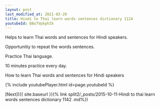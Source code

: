 ```yaml
---
layout: post
last_modified_at: 2021-03-29
title: Hindi to Thai learn words sentences dictionary 1124 
youtubeId: B8o7VpkphIk
---
```

 
 
Helps to learn Thai words and sentences for Hindi speakers.

Opportunitiy to repeat the words sentences. 

Practice Thai language. 
 
10 minutes practice every day. 
 
How to learn Thai words and sentences for Hindi speakers 
 
{% include youtubePlayer.html id=page.youtubeId %}
 
 
[Next]({{ site.baseurl }}{% link  split2/_posts/2015-10-11-Hindi to thai learn words sentences dictionary 1142 .md%})
 
